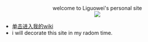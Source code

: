 <div style="text-align:center">
welcome to Liguowei's personal site
</div>
<div style="text-align:center">
<img src="https://pic1.zhimg.com/v2-3c5030b2718e0f03e8e9ec4e9f678c8c_b.gif">
</div>

- [单击进入我的wiki](./wiki)
- i will decorate this site in my radom time.
